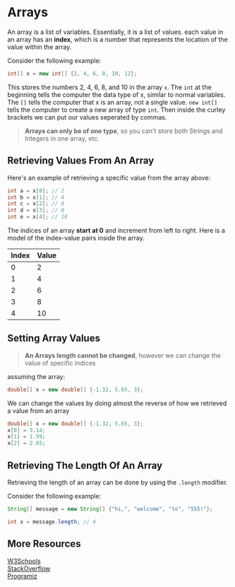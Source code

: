 # Arrays

An array is a list of variables. Essentially, it is a list of values. each value in an array has an **index**, which is a number that represents the location of the value within the array.

Consider the following example:

```java
int[] x = new int[] {2, 4, 6, 8, 10, 12};
```

This stores the numbers 2, 4, 6, 8, and 10 in the array `x`. The `int` at the beginning
tells the computer the data type of x, similar to normal variables. The `[]` tells the computer that x is an array, not a single value.
`new int[]` tells the computer to create a new array of type `int`. Then inside the curley brackets we can put our values seperated by commas.

> **Arrays can only be of one type**, so you can't store both Strings and Integers in one array, etc.

## Retrieving Values From An Array

Here's an example of retrieving a specific value from the array above:

```java
int a = x[0]; // 2
int b = x[1]; // 4
int c = x[2]; // 6
int d = x[3]; // 8
int e = x[4]; // 10
```

The indices of an array **start at 0** and increment from left to right. Here is a model of the index-value pairs inside the array.

| Index | Value |
| ----- | ----- |
| 0     | 2     |
| 1     | 4     |
| 2     | 6     |
| 3     | 8     |
| 4     | 10    |

## Setting Array Values

> **An Arrays length cannot be changed**, however we can change the value of specific indices

assuming the array:

```java
double[] x = new double[] {-1.32, 5.65, 3};
```

We can change the values by doing almost the reverse of how we retrieved a value from an array

```java
double[] x = new double[] {-1.32, 5.65, 3};
x[0] = 3.14;
x[1] = 1.59;
x[2] = 2.65;
```

## Retrieving The Length Of An Array

Retrieving the length of an array can be done by using the `.length` modifier.

Consider the following example:

```java
String[] message = new String[] {"hi,", "welcome", "to", "555!"};

int x = message.length; // 4
```

## More Resources

[W3Schools](https://www.w3schools.com/java/java_arrays.asp)\
[StackOverflow](https://stackoverflow.com/questions/5570882/how-to-use-java-util-arrays)\
[Programiz](https://www.programiz.com/java-programming/arrays)
